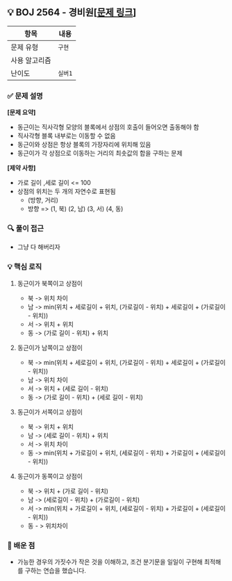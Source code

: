 ## 💡 BOJ 2564 - 경비원[[문제 링크](https://www.acmicpc.net/problem/2564)]

| 항목 | 내용 |
|------|------|
| 문제 유형 | `구현` |
| 사용 알고리즘 |  |
| 난이도 | `실버1` |

### ✅ 문제 설명
**[문제 요약]**

- 동근이는 직사각형 모양의 블록에서 상점의 호출이 들어오면 출동해야 함
- 직사각형 블록 내부로는 이동할 수 없음
- 동근이와 상점은 항상 블록의 가장자리에 위치해 있음
- 동근이가 각 상점으로 이동하는 거리의 최솟값의 합을 구하는 문제

**[제약 사항]**

- 가로 길이 ,세로 길이 <= 100
- 상점의 위치는 두 개의 자연수로 표현됨
   - (방향, 거리)
   - 방향 => (1, 북) (2, 남) (3, 서) (4, 동)

### 🔍 풀이 접근
- 그냥 다 해버리자

### 💡 핵심 로직
1. 동근이가 북쪽이고 상점이
   - 북 -> 위치 차이
   - 남 -> min(위치 + 세로길이 + 위치, (가로길이 - 위치) + 세로길이 + (가로길이 - 위치))
   - 서 -> 위치 + 위치
   - 동 -> (가로 길이 - 위치) + 위치

2. 동근이가 남쪽이고 상점이
   - 북 -> min(위치 + 세로길이 + 위치, (가로길이 - 위치) + 세로길이 + (가로길이 - 위치))
   - 남 -> 위치 차이
   - 서 -> 위치 + (세로 길이 - 위치)
   - 동 -> (가로 길이 - 위치) + (세로 길이 - 위치)

3. 동근이가 서쪽이고 상점이
   - 북 -> 위치 + 위치
   - 남 -> (세로 길이 - 위치) + 위치
   - 서 -> 위치 차이
   - 동 -> min(위치 + 가로길이 + 위치, (세로길이 - 위치) + 가로길이 + (세로길이 - 위치))

4. 동근이가 동쪽이고 상점이
   - 북 -> 위치 + (가로 길이 - 위치)
   - 남 -> (세로길이 - 위치) + (가로길이 - 위치)
   - 서 -> min(위치 + 가로길이 + 위치, (세로길이 - 위치) + 가로길이 + (세로길이 - 위치))
   - 동 - > 위치차이

### 📌 배운 점
- 가능한 경우의 가짓수가 작은 것을 이해하고, 조건 분기문을 일일이 구현해 최적해를 구하는 연습을 했습니다.